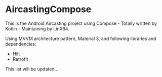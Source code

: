 # AircastingCompose
This is the Android Aircasting project using Compose - Totally written by Kotlin - Maintaining by LinX64.

Using MVVM architecture pattern, Material 3, and following libraries and dependencies:

- Hilt
- Retrofit

This list will be updated...
